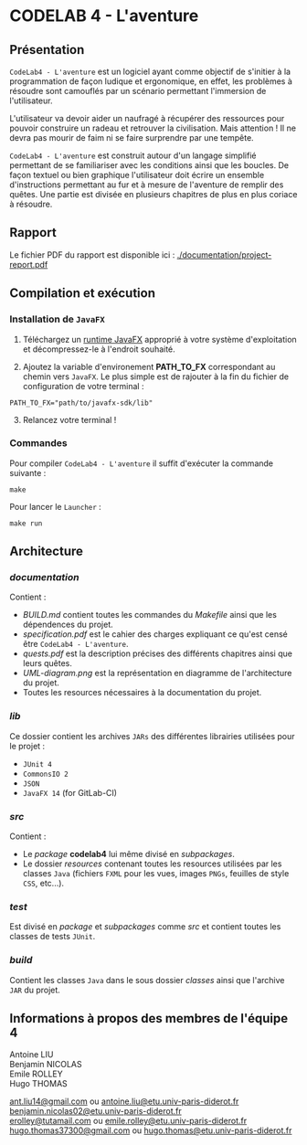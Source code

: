 # CODELAB 4 - L'aventure

## Présentation

`CodeLab4 - L'aventure` est un logiciel ayant comme objectif de s'initier à la programmation de
façon ludique et ergonomique, en effet, les problèmes à résoudre sont
camouflés par un scénario permettant l'immersion de l'utilisateur.

L'utilisateur va devoir aider un naufragé à récupérer des ressources pour pouvoir construire un
radeau et retrouver la civilisation.
Mais attention ! Il ne devra pas mourir de faim ni se faire surprendre par une tempête.

`CodeLab4 - L'aventure` est construit autour d'un langage simplifié permettant de se familiariser avec
les conditions ainsi que les boucles.
De façon textuel ou bien graphique l'utilisateur doit écrire un ensemble
d'instructions permettant au fur et à mesure de l'aventure de remplir des quêtes.
Une partie est divisée en plusieurs chapitres de plus en plus coriace à résoudre.

## Rapport

Le fichier PDF du rapport est disponible ici : [./documentation/project-report.pdf](https://gitlab.com/EmileRolley/school-projects/-/tree/master/codelab4/documentation/project-report.pdf)

## Compilation et exécution

### Installation de `JavaFX`

1. Téléchargez un [runtime JavaFX](https://gluonhq.com/products/javafx/) approprié à votre système d'exploitation et décompressez-le à l'endroit souhaité.

2. Ajoutez la variable d'environement **PATH_TO_FX** correspondant au chemin vers `JavaFX`.
Le plus simple est de rajouter à la fin du fichier de configuration de votre terminal :
```
PATH_TO_FX="path/to/javafx-sdk/lib"
```

3. Relancez votre terminal !

### Commandes

Pour compiler `CodeLab4 - L'aventure` il suffit d'exécuter la commande
suivante :

	make

Pour lancer le `Launcher` :

    make run

## Architecture

### *documentation*

Contient :
* *BUILD.md* contient toutes les commandes du *Makefile* ainsi que les dépendences du projet.
* *specification.pdf* est le cahier des charges expliquant ce qu'est censé être `CodeLab4 - L'aventure`.
* *quests.pdf* est la description précises des différents chapitres ainsi que leurs quêtes.
* *UML-diagram.png* est la représentation en diagramme de l'architecture du projet.
* Toutes les resources nécessaires à la documentation du projet.

### *lib*

Ce dossier contient les archives `JARs` des différentes librairies utilisées
pour le projet :

* `JUnit 4`
* `CommonsIO 2`
* `JSON`
* `JavaFX 14` (for GitLab-CI)

### *src*

Contient :
* Le *package* **codelab4** lui même divisé en *subpackages*.
* Le dossier *resources* contenant toutes les resources utilisées par les
  classes `Java` (fichiers `FXML` pour les vues, images `PNGs`, feuilles de
style `CSS`, etc...).

### *test*

Est divisé en *package* et *subpackages* comme *src* et contient toutes les
classes de tests `JUnit`.

### *build*

Contient les classes `Java` dans le sous dossier *classes* ainsi que l'archive `JAR` du projet.

## Informations à propos des membres de l'équipe 4

Antoine LIU \
Benjamin NICOLAS \
Emile ROLLEY \
Hugo THOMAS

ant.liu14@gmail.com ou antoine.liu@etu.univ-paris-diderot.fr \
benjamin.nicolas02@etu.univ-paris-diderot.fr \
erolley@tutamail.com ou emile.rolley@etu.univ-paris-diderot.fr \
hugo.thomas37300@gmail.com ou hugo.thomas@etu.univ-paris-diderot.fr
